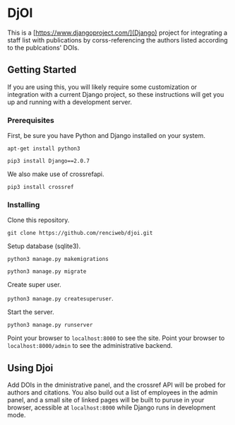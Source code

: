 # DjOI

This is a [https://www.djangoproject.com/](Django) project for integrating a staff list with publications by corss-referencing the authors listed according to the publcations' DOIs.

## Getting Started

If you are using this, you will likely require some customization or integration with a current Django project, so these instructions will get you up and running with a development server.

### Prerequisites

First, be sure you have Python and Django installed on your system.

`apt-get install python3`

`pip3 install Django==2.0.7`

We also make use of crossrefapi.

`pip3 install crossref`

### Installing

Clone this repository.

`git clone https://github.com/renciweb/djoi.git`

Setup database (sqlite3).

`python3 manage.py makemigrations`

`python3 manage.py migrate`

Create super user.

`python3 manage.py createsuperuser`.

Start the server.

`python3 manage.py runserver`

Point your browser to `localhost:8000` to see the site.
Point your browser to `localhost:8000/admin` to see the administrative backend.

## Using Djoi

Add DOIs in the dministrative panel, and the crossref API will be probed for authors and citations. You also build out a list of employees in the admin panel, and a small site of linked pages will be built to puruse in your browser, acessible at `localhost:8000` while Django runs in development mode.